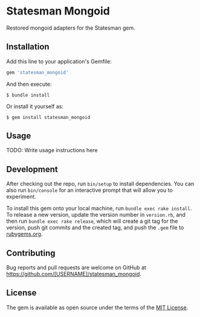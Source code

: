 # Statesman Mongoid

Restored mongoid adapters for the Statesman gem.

## Installation

Add this line to your application's Gemfile:

```ruby
gem 'statesman_mongoid'
```

And then execute:

    $ bundle install

Or install it yourself as:

    $ gem install statesman_mongoid

## Usage

TODO: Write usage instructions here

## Development

After checking out the repo, run `bin/setup` to install dependencies. You can also run `bin/console` for an interactive prompt that will allow you to experiment.

To install this gem onto your local machine, run `bundle exec rake install`. To release a new version, update the version number in `version.rb`, and then run `bundle exec rake release`, which will create a git tag for the version, push git commits and the created tag, and push the `.gem` file to [rubygems.org](https://rubygems.org).

## Contributing

Bug reports and pull requests are welcome on GitHub at https://github.com/[USERNAME]/statesman_mongoid.

## License

The gem is available as open source under the terms of the [MIT License](https://opensource.org/licenses/MIT).
